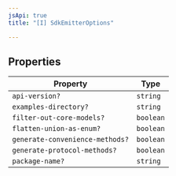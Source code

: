 ```yaml
---
jsApi: true
title: "[I] SdkEmitterOptions"

---
```

## Properties

| Property | Type |
| ------ | ------ |
| `api-version?` | `string` |
| `examples-directory?` | `string` |
| `filter-out-core-models?` | `boolean` |
| `flatten-union-as-enum?` | `boolean` |
| `generate-convenience-methods?` | `boolean` |
| `generate-protocol-methods?` | `boolean` |
| `package-name?` | `string` |

